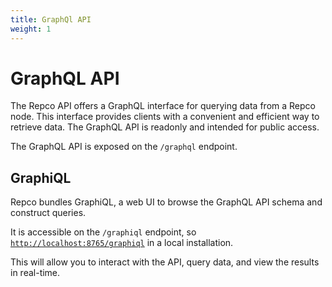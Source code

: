 ```yaml
---
title: GraphQl API
weight: 1
---
```


# GraphQL API

The Repco API offers a GraphQL interface for querying data from a Repco node. This interface provides clients with a convenient and efficient way to retrieve data.
The GraphQL API is readonly and intended for public access.

The GraphQL API is exposed on the `/graphql` endpoint.

## GraphiQL

Repco bundles GraphiQL, a web UI to browse the GraphQL API schema and construct queries.

It is accessible on the `/graphiql` endpoint, so [`http://localhost:8765/graphiql`](http://localhost:8765/graphiql) in a local installation.

This will allow you to interact with the API, query data, and view the results in real-time.
